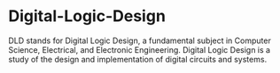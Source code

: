 # Digital-Logic-Design
DLD stands for Digital Logic Design, a fundamental subject in Computer Science, Electrical, and Electronic Engineering. Digital Logic Design is a study of the design and implementation of digital circuits and systems.
